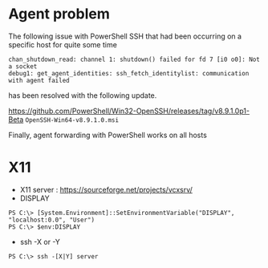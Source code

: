 # Agent problem

The following issue with PowerShell SSH that had been occurring on a specific host for quite some time 
```
chan_shutdown_read: channel 1: shutdown() failed for fd 7 [i0 o0]: Not a socket
debug1: get_agent_identities: ssh_fetch_identitylist: communication with agent failed
```
has been resolved with the following update. 

https://github.com/PowerShell/Win32-OpenSSH/releases/tag/v8.9.1.0p1-Beta
`OpenSSH-Win64-v8.9.1.0.msi`

Finally, agent forwarding with PowerShell works on all hosts

# X11
- X11 server : https://sourceforge.net/projects/vcxsrv/
- DISPLAY
```
PS C:\> [System.Environment]::SetEnvironmentVariable("DISPLAY", "localhost:0.0", "User")
PS C:\> $env:DISPLAY
```
- ssh -X or -Y
```
PS C:\> ssh -[X|Y] server
```
